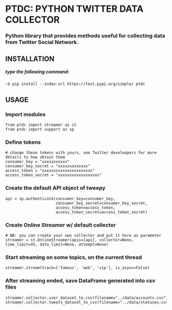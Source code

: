 # PTDC: PYTHON TWITTER DATA COLLECTOR

### Python library that provides methods useful for collecting data from Twitter Social Network.

## INSTALLATION
##### type the following command:
    ~$ pip install --index-url https://test.pypi.org/simple/ ptdc

## USAGE
### Import modules
    from ptdc import streamer as st
    from ptdc import support as sp
   
### Define tokens
    # change these tokens with yours, see Twitter develeopers for more details to how obtain them
    consumer_key = "xxxxxxxxxxx"
    consumer_key_secret = "xxxxxxxxxxxxx"
    access_token = "xxxxxxxxxxxxxxxxxxxxxx"
    access_token_secret = "xxxxxxxxxxxxxxxxxx"
    
### Create the default API object of tweepy
    api = sp.authenticate(consumer_key=consumer_key,
                          consumer_key_secret=consumer_key_secret,
                          access_token=access_token,
                          access_token_secret=access_token_secret)

### Create Online Streamer w/ default collector
    # NB: you can create your own collector and put it here as parameter
    streamer = st.OnlineStreamer(apis=[api], collector=None, time_limit=45, data_limit=None, attempt=None)

### Start streaming on some topics, on the current thread
    streamer.stream(track=['famous', 'web', 'vip'], is_async=False)

### After streaming ended, save DataFrame generated into csv files
    streamer.collector.user_dataset_to_csv(filename="../data/accounts.csv")
    streamer.collector.tweets_dataset_to_csv(filename="../data/statuses.csv")
